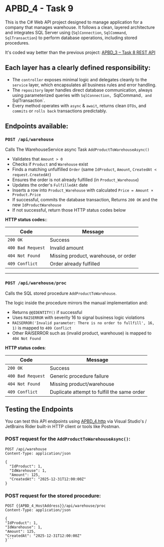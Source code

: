 # APBD_4 - Task 9
This is the C# Web API project designed to manage application for a company that manages
warehouse.
It follows a clean, layered architecture and integrates SQL Server using
(`SqlConnection`, `SqlCommand`, `SqlTransaction`) to perform database operations, including stored procedures.

It's coded way better than the previous project: [APBD_3 – Task 8 REST API](https://github.com/yourusername/APBD_3)

## Each layer has a clearly defined responsibility: 
- The `controller` exposes minimal logic and delegates cleanly to the `service` layer, which encapsulates all business rules and error handling.
- The `repository` layer handles direct database communication, always using parameterized queries with `SqlConnection, `SqlCommand`, and `SqlTransaction`.
- Every method operates with `async` & `await`, returns clean `DTOs`, and `commits` or `rolls back` transactions predictably.
## Endpoints available:

### `POST /api/warehouse`

Calls The WarehouseService async Task `AddProductToWarehouseAsync()`

- Validates that `Amount > 0`
- Checks if `Product` and `Warehouse` exist
- Finds a matching unfulfilled `Order` (same `IdProduct`, `Amount`, `CreatedAt < request.CreatedAt`)
- Ensures the order is not already fulfilled (in `Product_Warehouse`)
- Updates the order's `FulfilledAt` date
- Inserts a row into `Product_Warehouse` with calculated `Price = Amount × Product.Price`
- If successful, commits the database transaction, Returns `200 OK` and the new `IdProductWarehouse`
- If not successful, return those HTTP status codes below

**HTTP status codes:**:

| Code | Message                              |
|------|--------------------------------------|
| `200 OK` | Success                              |
| `400 Bad Request` | Invalid amount                       |
| `404 Not Found` | Missing product, warehouse, or order |
| `409 Conflict` | Order already fulfilled              |

---

### `POST /api/warehouse/proc`

Calls the SQL stored procedure `AddProductToWarehouse`.

The logic inside the procedure mirrors the manual implementation and:
- Returns `@@IDENTITY()` if successful
- Uses `RAISERROR` with severity 16 to signal business logic violations
- `RAISERROR('Invalid parameter: There is no order to fullfill', 16, 1)` is mapped to `409 Conflict`
- Other RAISERROR such as (invalid product, warehouse) is mapped to `404 Not Found`

**HTTP status codes**:

| Code | Message                                     |
|------|---------------------------------------------|
| `200 OK` | Success                                     |
| `400 Bad Request` | Generic procedure failure                   |
| `404 Not Found` | Missing product/warehouse                   |
| `409 Conflict` | Duplicate attempt to fulfill the same order |


## Testing the Endpoints

You can test this API endpoints using [APBD_4.http](./APBD_4.http) via Visual Studio's / JetBrains Rider built-in HTTP client or tools like Postman.

### POST request for the `AddProductToWarehouseAsync()`:

```http
POST /api/warehouse
Content-Type: application/json

{
  "IdProduct": 1,
  "IdWarehouse": 1,
  "Amount": 125,
  "CreatedAt": "2025-12-31T12:00:00Z"
}
```
### POST request for the stored procedure:
```http
POST {{APBD_4_HostAddress}}/api/warehouse/proc
Content-Type: application/json

{
"IdProduct": 1,
"IdWarehouse": 1,
"Amount": 125,
"CreatedAt": "2025-12-31T12:00:00Z"
}```
